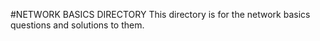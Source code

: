 #NETWORK BASICS DIRECTORY
This directory is for the network basics questions and solutions to them.
